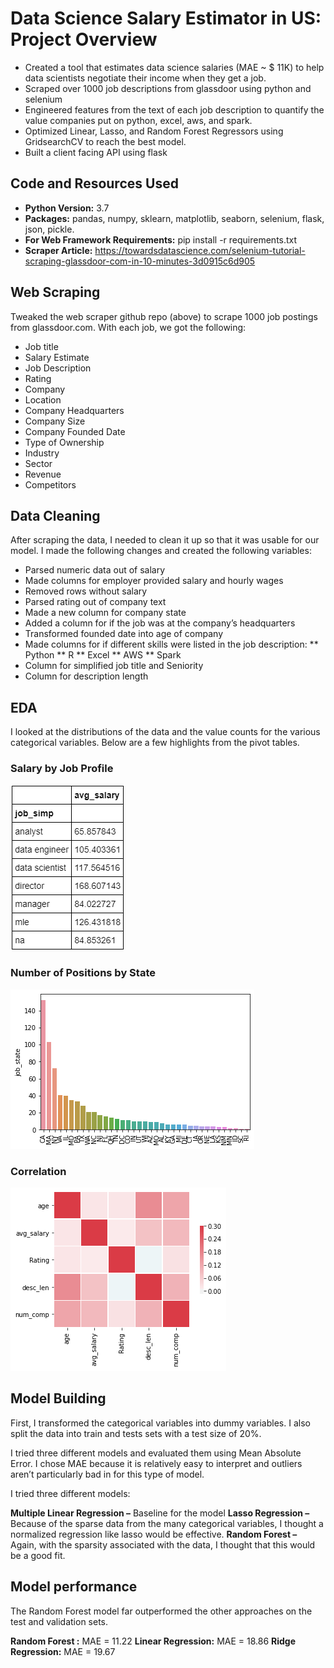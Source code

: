 # Data Science Salary Estimator in US: Project Overview
* Created a tool that estimates data science salaries (MAE ~ $ 11K) to help data scientists negotiate their income when they get a job.
* Scraped over 1000 job descriptions from glassdoor using python and selenium
* Engineered features from the text of each job description to quantify the value companies put on python, excel, aws, and spark.
* Optimized Linear, Lasso, and Random Forest Regressors using GridsearchCV to reach the best model.
* Built a client facing API using flask

## Code and Resources Used
* **Python Version:** 3.7
* **Packages:** pandas, numpy, sklearn, matplotlib, seaborn, selenium, flask, json, pickle.
* **For Web Framework Requirements:** pip install -r requirements.txt
* **Scraper Article:** https://towardsdatascience.com/selenium-tutorial-scraping-glassdoor-com-in-10-minutes-3d0915c6d905

## Web Scraping
Tweaked the web scraper github repo (above) to scrape 1000 job postings from glassdoor.com. With each job, we got the following:
* Job title
* Salary Estimate
* Job Description
* Rating
* Company
* Location
* Company Headquarters
* Company Size
* Company Founded Date
* Type of Ownership
* Industry
* Sector
* Revenue
* Competitors

## Data Cleaning
After scraping the data, I needed to clean it up so that it was usable for our model. I made the following changes and created the following variables:

* Parsed numeric data out of salary
* Made columns for employer provided salary and hourly wages
* Removed rows without salary
* Parsed rating out of company text
* Made a new column for company state
* Added a column for if the job was at the company’s headquarters
* Transformed founded date into age of company
* Made columns for if different skills were listed in the job description:
 ** Python
 ** R
 ** Excel
 ** AWS
 ** Spark
* Column for simplified job title and Seniority
* Column for description length

## EDA
I looked at the distributions of the data and the value counts for the various categorical variables. Below are a few highlights from the pivot tables.
### Salary by Job Profile
![](Salary_by_job_profile.png)
### Number of Positions by State
![](Number_of_positions.png)
### Correlation
![](Correlation.png)

## Model Building
First, I transformed the categorical variables into dummy variables. I also split the data into train and tests sets with a test size of 20%.

I tried three different models and evaluated them using Mean Absolute Error. I chose MAE because it is relatively easy to interpret and outliers aren’t particularly bad in for this type of model.

I tried three different models:

**Multiple Linear Regression –** Baseline for the model
**Lasso Regression –** Because of the sparse data from the many categorical variables, I thought a normalized regression like lasso would be effective.
**Random Forest –** Again, with the sparsity associated with the data, I thought that this would be a good fit.

## Model performance
The Random Forest model far outperformed the other approaches on the test and validation sets.

**Random Forest :** MAE = 11.22
**Linear Regression:** MAE = 18.86
**Ridge Regression:** MAE = 19.67
